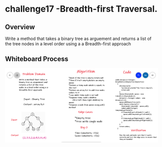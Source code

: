 # challenge17 -Breadth-first Traversal.

## Overview

Write a method that takes a binary tree as arguement and returns a list of the tree nodes in a level order using a a Breadth-first approach

## Whiteboard Process

![challenge17](challenge17.PNG)